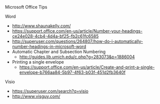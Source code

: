 
Microsoft Office Tips



Word
* http://www.shaunakelly.com/
* https://support.office.com/en-us/article/Number-your-headings-ce24e028-4cb4-4d4a-bf25-fb2c61fc6585
* http://superuser.com/questions/264807/how-do-i-automatically-number-headings-in-microsoft-word
* Automatic Chapter and Subsection Numbering 
  * http://guides.lib.umich.edu/c.php?g=283073&p=1886004
* Printing a single envelope 
  * https://support.office.com/en-us/article/Create-and-print-a-single-envelope-b766aa84-5b97-4f63-b03f-451d2fb3640f



Visio
* https://superuser.com/search?q=visio
* http://www.visguy.com/
